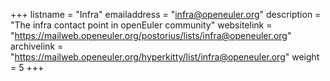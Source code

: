 +++
listname = "Infra"
emailaddress = "infra@openeuler.org"
description = "The infra contact point in openEuler community"
websitelink = "https://mailweb.openeuler.org/postorius/lists/infra@openeuler.org"
archivelink = "https://mailweb.openeuler.org/hyperkitty/list/infra@openeuler.org"
weight =  5
+++

